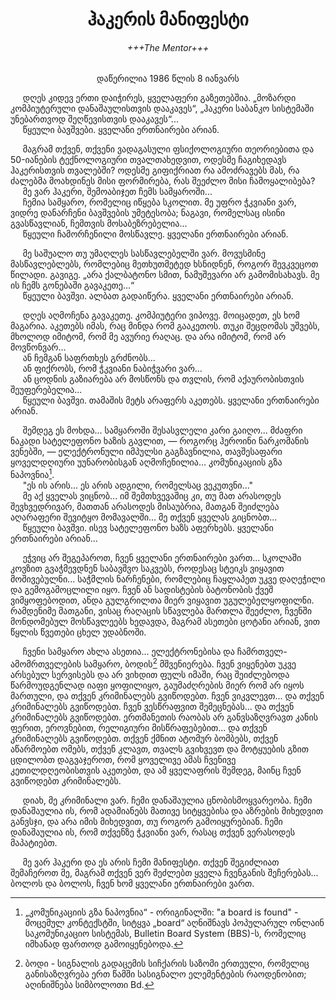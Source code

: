 <h1 align="center">ჰაკერის მანიფესტი</h1>
<h6 align="center">+++The Mentor+++</h6>
<p align="center">დაწერილია 1986 წლის 8 იანვარს</p> 

&nbsp;&nbsp;&nbsp;&nbsp;  დღეს კიდევ ერთი დაიჭირეს, ყველაფერი გაზეთებშია. „მოზარდი კომპიუტერული დანაშაულისთვის დააკავეს“, „ჰაკერი საბანკო სისტემაში უნებართვოდ შეღწევისთვის დააკავეს“...<br>
&nbsp;&nbsp;&nbsp;&nbsp;  წყეული ბავშვები. ყველანი ერთნაირები არიან.

&nbsp;&nbsp;&nbsp;&nbsp;  მაგრამ თქვენ, თქვენი ვადაგასული ფსიქოლოგიური თეორიებითა და 50-იანების ტექნოლოგიური თვალთახედვით, ოდესმე ჩაგიხედავს ჰაკერისთვის თვალებში? ოდესმე გიფიქრიათ რა ამოძრავებს მას, რა ძალებმა მოახდინეს მისი ფორმირება, რას შეეძლო მისი ჩამოყალიბება?<br>
&nbsp;&nbsp;&nbsp;&nbsp;  მე ვარ ჰაკერი, შემოაბიჯეთ ჩემს სამყაროში...<br>
&nbsp;&nbsp;&nbsp;&nbsp;  ჩემია სამყარო, რომელიც იწყება სკოლით. მე უფრო ჭკვიანი ვარ, ვიდრე დანარჩენი ბავშვების უმეტესობა; ნაგავი, რომელსაც ისინი გვასწავლიან, ჩემთვის მოსაბეზრებელია...<br>
&nbsp;&nbsp;&nbsp;&nbsp;  წყეული ჩამორჩენილი მოსწავლე. ყველანი ერთნაირები არიან.

&nbsp;&nbsp;&nbsp;&nbsp;  მე საშუალო თუ უმაღლეს სასწავლებელში ვარ. მოვუსმინე მასწავლებლებს, რომლებიც მეთხუთმეტედ ხსნიდნენ, როგორ შევკვეცოთ წილადი. გავიგე. „არა ქალბატონო სმით, ნამუშევარი არ გამომისახავს. მე ის ჩემს გონებაში გავაკეთე...“<br>
&nbsp;&nbsp;&nbsp;&nbsp;  წყეული ბავშვი. ალბათ გადაიწერა. ყველანი ერთნაირები არიან.

&nbsp;&nbsp;&nbsp;&nbsp;  დღეს აღმოჩენა გავაკეთე. კომპიუტერი ვიპოვე. მოიცადეთ, ეს ხომ მაგარია. აკეთებს იმას, რაც მინდა რომ გააკეთოს. თუკი შეცდომას უშვებს, მხოლოდ იმიტომ, რომ მე ავურიე რაღაც. და არა იმიტომ, რომ არ მოვწონვარ...<br>
&nbsp;&nbsp;&nbsp;&nbsp;  ან ჩემგან საფრთხეს გრძნობს...<br>
&nbsp;&nbsp;&nbsp;&nbsp;  ან ფიქრობს, რომ ჭკვიანი ნაბიჭვარი ვარ...<br>
&nbsp;&nbsp;&nbsp;&nbsp;  ან ცოდნის გაზიარება არ მოსწონს და თვლის, რომ აქაურობისთვის შეუფერებელია...<br>
&nbsp;&nbsp;&nbsp;&nbsp;  წყეული ბავშვი. თამაშის მეტს არაფერს აკეთებს. ყველანი ერთნაირები არიან.

&nbsp;&nbsp;&nbsp;&nbsp;  შემდეგ ეს მოხდა... სამყაროში შესასვლელი კარი გაიღო... მძაფრი ნაკადი სატელეფონო ხაზის გავლით, — როგორც ჰეროინი ნარკომანის ვენებში, — ელექტრონული იმპულსი გაგზავნილია, თავშესაფარი ყოველდღიური უუნარობისგან აღმოჩენილია... კომუნიკაციის გზა ნაპოვნია[^1].<br>
&nbsp;&nbsp;&nbsp;&nbsp;  "ეს ის არის... ეს არის ადგილი, რომელსაც ვეკუთვნი..."<br>
&nbsp;&nbsp;&nbsp;&nbsp;  მე აქ ყველას ვიცნობ... იმ შემთხვევაშიც კი, თუ მათ არასოდეს შევხვედრივარ, მათთან არასოდეს მისაუბრია, მათგან შეიძლება აღარაფერი შევიტყო მომავალში... მე თქვენ ყველას გიცნობთ...<br>
&nbsp;&nbsp;&nbsp;&nbsp;  წყეული ბავშვი. ისევ სატელეფონო ხაზს აფერხებს. ყველანი ერთნაირები არიან...

&nbsp;&nbsp;&nbsp;&nbsp;  ეჭვიც არ შეგეპაროთ, ჩვენ ყველანი ერთნაირები ვართ... სკოლაში კოვზით გვაჭმევდნენ საბავშვო საკვებს, როდესაც სტეიკს ვიყავით მოშივებულნი... საჭმლის ნარჩენები, რომლებიც ჩაყლაპეთ უკვე დაღეჭილი და გემოგამოცლილი იყო. ჩვენ ან სადისტების ბატონობის ქვეშ ვიმყოფებოდით, ანდა გულგრილთა მიერ ვიყავით უგულებელყოფილნი. რამდენიმე მათგანი, ვისაც რაღაცის სწავლება მართლა შეეძლო, ჩვენში მონდომებულ მოსწავლეებს ხედავდა, მაგრამ ასეთები ცოტანი არიან, ვით წყლის წვეთები ცხელ უდაბნოში.

&nbsp;&nbsp;&nbsp;&nbsp;  ჩვენი სამყარო ახლა ასეთია... ელექტრონებისა და ჩამრთველ-ამომრთველების სამყარო, ბოდის[^2] მშვენიერება. ჩვენ ვიყენებთ უკვე არსებულ სერვისებს და არ ვიხდით ფულს იმაში, რაც შეიძლებოდა წარმოუდგენლად იაფი ყოფილიყო, გაუმაძღრების მიერ რომ არ იყოს მართული, და თქვენ კრიმინალებს გვიწოდებთ. ჩვენ ვიკვლევთ... და თქვენ კრიმინალებს გვიწოდებთ. ჩვენ ვესწრაფვით შემეცნებას... და თქვენ კრიმინალებს გვიწოდებთ. ერთმანეთის რაობას არ განვსაზღვრავთ კანის ფერით, ეროვნებით, რელიგიური მისწრაფებებით... და თქვენ კრიმინალებს გვიწოდებთ. თქვენ ქმნით ატომურ ბომბებს, თქვენ აწარმოებთ ომებს, თქვენ კლავთ, თვალს გვიხვევთ და მოტყუების გზით ცდილობთ დაგვაჯეროთ, რომ ყოველივე ამას ჩვენივე კეთილდღეობისთვის აკეთებთ, და ამ ყველაფრის შემდეგ, მაინც ჩვენ გვიწოდებთ კრიმინალებს.

&nbsp;&nbsp;&nbsp;&nbsp;  დიახ, მე კრიმინალი ვარ. ჩემი დანაშაულია ცნობისმოყვარეობა. ჩემი დანაშაულია ის, რომ ადამიანებს მათივე სიტყვებისა და აზრების მიხედვით განვსჯი, და არა იმის მიხედვით, თუ როგორ გამოიყურებიან. ჩემი დანაშაულია ის, რომ თქვენზე ჭკვიანი ვარ, რასაც თქვენ ვერასოდეს მაპატიებთ.

&nbsp;&nbsp;&nbsp;&nbsp;  მე ვარ ჰაკერი და ეს არის ჩემი მანიფესტი. თქვენ შეგიძლიათ შემაჩეროთ მე, მაგრამ თქვენ ვერ შეძლებთ ყველა ჩვენგანის შეჩერებას... ბოლოს და ბოლოს, ჩვენ ხომ ყველანი ერთნაირები ვართ.

[^1]:
    „კომუნიკაციის გზა ნაპოვნია“ - ორიგინალში: "a board is found" - მოცემულ კონტექსტში, სიტყვა „board“ აღნიშნავს პოპულარულ ონლაინ 
    საკომუნიკაციო სისტემას, Bulletin Board System (BBS)-ს, რომელიც იმხანად ფართოდ გამოიყენებოდა.
[^2]:
    ბოდი - სიგნალის გადაცემის სიჩქარის საზომი ერთეული, რომელიც განისაზღვრება ერთ წამში სასიგნალო ელემენტების რაოდენობით; აღინიშნება 
    სიმბოლოთი Bd.